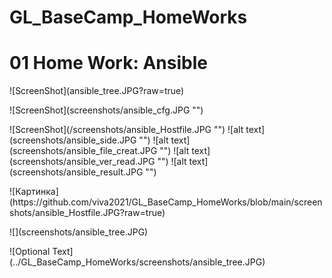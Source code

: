 # GL_BaseCamp_HomeWorks

<!DOCTYPE html>
<html>
<body>
<h1>01 Home Work: Ansible</h1>
<p></p>
<p>![ScreenShot](ansible_tree.JPG?raw=true)</p>
<p>![ScreenShot](screenshots/ansible_cfg.JPG "")</p>
![ScreenShot](/screenshots/ansible_Hostfile.JPG "")
![alt text](screenshots/ansible_side.JPG "")
![alt text](screenshots/ansible_file_creat.JPG "")
![alt text](screenshots/ansible_ver_read.JPG "")
![alt text](screenshots/ansible_result.JPG "")
<p>![Картинка](https://github.com/viva2021/GL_BaseCamp_HomeWorks/blob/main/screenshots/ansible_Hostfile.JPG?raw=true)</p>
![](screenshots/ansible_tree.JPG)
<p>![Optional Text](../GL_BaseCamp_HomeWorks/screenshots/ansible_tree.JPG)</p>
</body>
</html>
